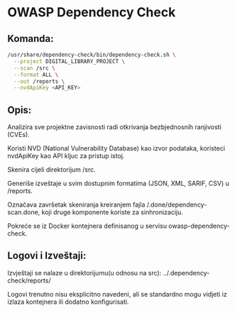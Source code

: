 # OWASP Dependency Check

## Komanda:
```bash
/usr/share/dependency-check/bin/dependency-check.sh \
  --project DIGITAL_LIBRARY_PROJECT \
  --scan /src \
  --format ALL \
  --out /reports \
  --nvdApiKey <API_KEY>
```
  
## Opis:

Analizira sve projektne zavisnosti radi otkrivanja bezbjednosnih ranjivosti (CVEs).

Koristi NVD (National Vulnerability Database) kao izvor podataka, koristeci nvdApiKey kao API kljuc za pristup istoj.

Skenira cijeli direktorijum /src.

Generiše izveštaje u svim dostupnim formatima (JSON, XML, SARIF, CSV) u /reports.

Označava završetak skeniranja kreiranjem fajla /.done/dependency-scan.done, koji druge komponente koriste za sinhronizaciju.

Pokreće se iz Docker kontejnera definisanog u servisu owasp-dependency-check.

## Logovi i Izveštaji:

Izvještaji se nalaze u direktorijumu(u odnosu na src): ../.dependency-check/reports/

Logovi trenutno nisu eksplicitno navedeni, ali se standardno mogu vidjeti  iz izlaza kontejnera ili dodatno konfigurisati.


